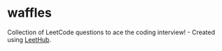# waffles
Collection of LeetCode questions to ace the coding interview! - Created using [LeetHub](https://github.com/QasimWani/LeetHub).
